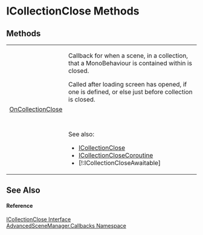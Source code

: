 # ICollectionClose Methods




## Methods
<table>
<tr>
<td><a href="M_AdvancedSceneManager_Callbacks_ICollectionClose_OnCollectionClose">OnCollectionClose</a></td>
<td><p>Callback for when a scene, in a collection, that a MonoBehaviour is contained within is closed.</p><p>

Called after loading screen has opened, if one is defined, or else just before collection is closed.</p><br /><br />

 See also: <ul><li><a href="T_AdvancedSceneManager_Callbacks_ICollectionClose">ICollectionClose</a></li><li><a href="T_AdvancedSceneManager_Callbacks_ICollectionCloseCoroutine">ICollectionCloseCoroutine</a></li><li>[!:ICollectionCloseAwaitable]</li></ul>

</td></tr>
</table>

## See Also


#### Reference
<a href="T_AdvancedSceneManager_Callbacks_ICollectionClose">ICollectionClose Interface</a>  
<a href="N_AdvancedSceneManager_Callbacks">AdvancedSceneManager.Callbacks Namespace</a>  
